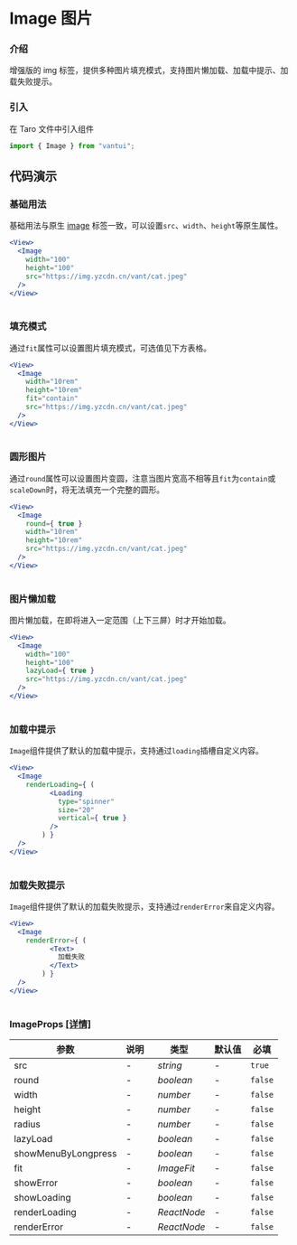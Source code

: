 # Image 图片

### 介绍

增强版的 img 标签，提供多种图片填充模式，支持图片懒加载、加载中提示、加载失败提示。

### 引入

在 Taro 文件中引入组件

```js
import { Image } from "vantui"; 
```

## 代码演示

### 基础用法

基础用法与原生 [image](<(https://developers.weixin.qq.com/miniprogram/dev/component/image.html)>) 标签一致，可以设置`src`、`width`、`height`等原生属性。

```jsx
<View>
  <Image
    width="100"
    height="100"
    src="https://img.yzcdn.cn/vant/cat.jpeg"
  />
</View>
 
```

### 填充模式

通过`fit`属性可以设置图片填充模式，可选值见下方表格。

```jsx
<View>
  <Image
    width="10rem"
    height="10rem"
    fit="contain"
    src="https://img.yzcdn.cn/vant/cat.jpeg"
  />
</View>
 
```

### 圆形图片

通过`round`属性可以设置图片变圆，注意当图片宽高不相等且`fit`为`contain`或`scaleDown`时，将无法填充一个完整的圆形。

```jsx
<View>
  <Image
    round={ true }
    width="10rem"
    height="10rem"
    src="https://img.yzcdn.cn/vant/cat.jpeg"
  />
</View>
 
```

### 图片懒加载

图片懒加载，在即将进入一定范围（上下三屏）时才开始加载。

```jsx
<View>
  <Image
    width="100"
    height="100"
    lazyLoad={ true }
    src="https://img.yzcdn.cn/vant/cat.jpeg"
  />
</View>
 
```

### 加载中提示

`Image`组件提供了默认的加载中提示，支持通过`loading`插槽自定义内容。

```jsx
<View>
  <Image
    renderLoading={ (
          <Loading
            type="spinner"
            size="20"
            vertical={ true }
          />
        ) }
  />
</View>
 
```

### 加载失败提示

`Image`组件提供了默认的加载失败提示，支持通过`renderError`来自定义内容。

```jsx
<View>
  <Image
    renderError={ (
          <Text>
            加载失败
          </Text>
        ) }
  />
</View>
 
```
### ImageProps [[详情]](https://github.com/AntmJS/vantui/tree/main/packages/vantui/types/image.d.ts)   

| 参数 | 说明 | 类型 | 默认值 | 必填 |
| --- | --- | --- | --- | --- |
| src | - | _&nbsp;&nbsp;string<br/>_ | - | `true` |
| round | - | _&nbsp;&nbsp;boolean<br/>_ | - | `false` |
| width | - | _&nbsp;&nbsp;number<br/>_ | - | `false` |
| height | - | _&nbsp;&nbsp;number<br/>_ | - | `false` |
| radius | - | _&nbsp;&nbsp;number<br/>_ | - | `false` |
| lazyLoad | - | _&nbsp;&nbsp;boolean<br/>_ | - | `false` |
| showMenuByLongpress | - | _&nbsp;&nbsp;boolean<br/>_ | - | `false` |
| fit | - | _&nbsp;&nbsp;ImageFit<br/>_ | - | `false` |
| showError | - | _&nbsp;&nbsp;boolean<br/>_ | - | `false` |
| showLoading | - | _&nbsp;&nbsp;boolean<br/>_ | - | `false` |
| renderLoading | - | _&nbsp;&nbsp;ReactNode<br/>_ | - | `false` |
| renderError | - | _&nbsp;&nbsp;ReactNode<br/>_ | - | `false` |

